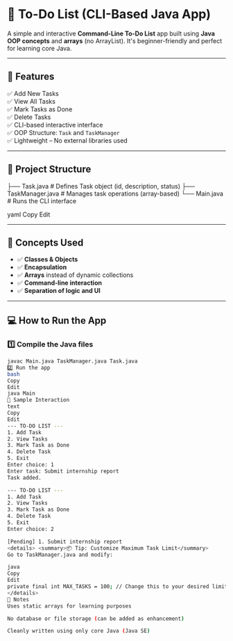 # 📝 To-Do List (CLI-Based Java App)

A simple and interactive **Command-Line To-Do List** app built using **Java OOP concepts** and **arrays** (no ArrayList). It's beginner-friendly and perfect for learning core Java.

---

## 🚀 Features

✅ Add New Tasks  
✅ View All Tasks  
✅ Mark Tasks as Done  
✅ Delete Tasks  
✅ CLI-based interactive interface  
✅ OOP Structure: `Task` and `TaskManager`  
✅ Lightweight – No external libraries used

---

## 🧱 Project Structure

├── Task.java # Defines Task object (id, description, status)
├── TaskManager.java # Manages task operations (array-based)
└── Main.java # Runs the CLI interface

yaml
Copy
Edit

---

## 🧠 Concepts Used

- ✅ **Classes & Objects**
- ✅ **Encapsulation**
- ✅ **Arrays** instead of dynamic collections
- ✅ **Command-line interaction**
- ✅ **Separation of logic and UI**

---

## 💻 How to Run the App

### 1️⃣ Compile the Java files

```bash
javac Main.java TaskManager.java Task.java
2️⃣ Run the app
bash
Copy
Edit
java Main
🧪 Sample Interaction
text
Copy
Edit
--- TO-DO LIST ---
1. Add Task
2. View Tasks
3. Mark Task as Done
4. Delete Task
5. Exit
Enter choice: 1
Enter task: Submit internship report
Task added.

--- TO-DO LIST ---
1. Add Task
2. View Tasks
3. Mark Task as Done
4. Delete Task
5. Exit
Enter choice: 2

[Pending] 1. Submit internship report
<details> <summary>📦 Tip: Customize Maximum Task Limit</summary>
Go to TaskManager.java and modify:

java
Copy
Edit
private final int MAX_TASKS = 100; // Change this to your desired limit
</details>
📌 Notes
Uses static arrays for learning purposes

No database or file storage (can be added as enhancement)

Cleanly written using only core Java (Java SE)
